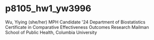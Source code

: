 # p8105_hw1_yw3996

Wu, Yiying (she/her)
MPH Candidate '24
Department of Biostatistics
Certificate in Comparative Effectiveness Outcomes Research
Mailman School of Public Health, Columbia University